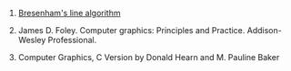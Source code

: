 1. [Bresenham's line algorithm](https://en.wikipedia.org/wiki/Bresenham's_line_algorithm)

2. James D. Foley. Computer graphics: Principles and Practice. Addison-Wesley Professional.

3. Computer Graphics, C Version by Donald Hearn and M. Pauline Baker